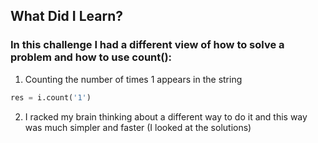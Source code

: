 ## What Did I Learn?

### In this challenge I had a different view of how to solve a problem and how to use count():

1. Counting the number of times 1 appears in the string
```python
res = i.count('1')
```

2. I racked my brain thinking about a different way to do it and this way was much simpler and faster (I looked at the solutions)